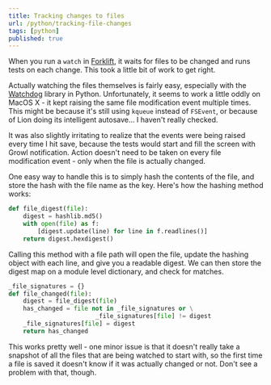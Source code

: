 ```yaml
---
title: Tracking changes to files
url: /python/tracking-file-changes
tags: [python]
published: true
---
```


When you run a `watch` in [Forklift][forklift], it waits for files to be changed and runs tests on each change. This took a little bit of work to get right. 

Actually watching the files themselves is fairly easy, especially with the [Watchdog][watchdog] library in Python. Unfortunately, it seems to work a little oddly on MacOS X - it kept raising the same file modification event multiple times. This might be because it's still using `kqueue` instead of `FSEvent`, or because of Lion doing its intelligent autosave… I haven't really checked. 

It was also slightly irritating to realize that the events were being raised every time I hit save, because the tests would start and fill the screen with Growl notification. Action doesn't need to be taken on every file modification event - only when the file is actually changed. 

One easy way to handle this is to simply hash the contents of the file, and store the hash with the file name as the key. Here's how the hashing method works:

```python
def file_digest(file):
    digest = hashlib.md5()
    with open(file) as f:
        [digest.update(line) for line in f.readlines()]
    return digest.hexdigest()
```

Calling this method with a file path will open the file, update the hashing object with each line, and give you a readable digest. We can then store the digest map on a module level dictionary, and check for matches. 
    
```python
_file_signatures = {}
def file_changed(file):
    digest = file_digest(file)
    has_changed = file not in _file_signatures or \
                        _file_signatures[file] != digest
    _file_signatures[file] = digest
    return has_changed
```

This works pretty well - one minor issue is that it doesn't really take a snapshot of all the files that are being watched to start with, so the first time a file is saved it doesn't know if it was actually changed or not. Don't see a problem with that, though. 


[forklift]: http://www.runway7.net/forklift
[watchdog]: http://packages.python.org/watchdog/
